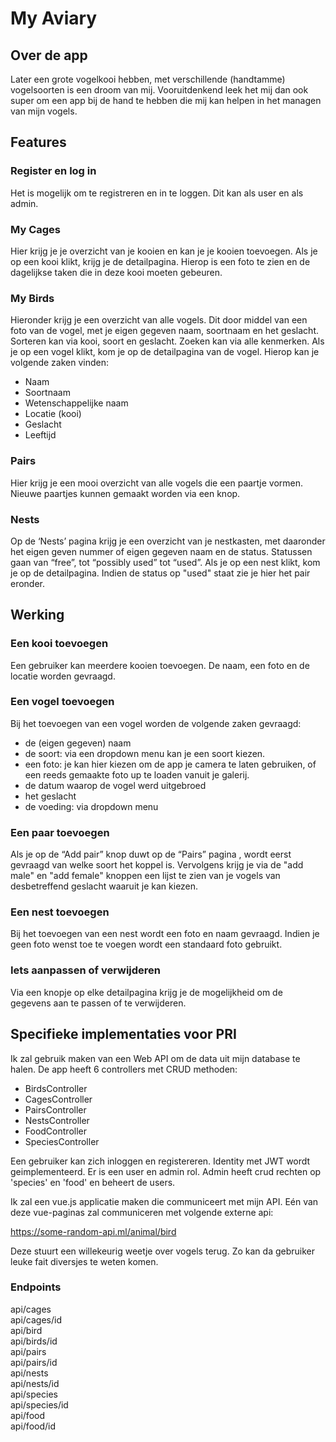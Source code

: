 # My Aviary

## Over de app
Later een grote vogelkooi hebben, met verschillende (handtamme) vogelsoorten is een droom van mij. Vooruitdenkend leek het mij dan ook super om een app bij de hand te hebben die mij kan helpen in het managen van mijn vogels. 

## Features

### Register en log in
Het is mogelijk om te registreren en in te loggen. 
Dit kan als user en als admin.
### My Cages
Hier krijg je je overzicht van je kooien en kan je je kooien toevoegen.
Als je op een kooi klikt, krijg je de detailpagina. Hierop is een foto te zien en de dagelijkse taken die in deze kooi moeten gebeuren. 

### My Birds
Hieronder krijg je een overzicht van alle vogels. Dit door middel van een foto van de vogel, met je eigen gegeven naam, soortnaam en het geslacht. Sorteren kan via kooi, soort en geslacht. Zoeken kan via alle kenmerken.  Als je op een vogel klikt, kom je op de detailpagina van de vogel. Hierop kan je volgende zaken vinden:
-	Naam 
-    Soortnaam
-	Wetenschappelijke naam
-	Locatie (kooi)
-	Geslacht
-	Leeftijd 

### Pairs
Hier krijg je een mooi overzicht van alle vogels die een paartje vormen. Nieuwe paartjes kunnen gemaakt worden via een knop.

### Nests
Op de ‘Nests’ pagina krijg je een overzicht van je nestkasten, met daaronder het eigen geven nummer of eigen gegeven naam en de status. Statussen gaan van “free”, tot “possibly used” tot “used”. Als je op een nest klikt, kom je op de detailpagina. Indien de status op "used" staat zie je hier het pair eronder.



## Werking

### Een kooi toevoegen
Een gebruiker kan meerdere kooien toevoegen. De naam, een foto en de locatie worden gevraagd.

### Een vogel toevoegen
Bij het toevoegen van een vogel worden de volgende zaken gevraagd:
-	de (eigen gegeven) naam
-	de soort:
via een dropdown menu kan je een soort kiezen. 
-	een foto:
je kan hier kiezen om de app je camera te laten gebruiken, of een reeds gemaakte foto up te loaden vanuit je galerij. 
-	de datum waarop de vogel werd uitgebroed 
-	het geslacht
-	de voeding:
     via dropdown menu

### Een paar toevoegen
Als je op de “Add pair” knop duwt op de “Pairs” pagina , wordt eerst gevraagd van welke soort het koppel is.  Vervolgens krijg je via de "add male" en "add female" knoppen een lijst te zien van je vogels van desbetreffend geslacht waaruit je kan kiezen.
### Een nest toevoegen
Bij het toevoegen van een nest wordt een foto en naam gevraagd. Indien je geen foto wenst toe te voegen wordt een standaard foto gebruikt.

### Iets aanpassen of verwijderen
Via een knopje op elke detailpagina krijg je de mogelijkheid om de gegevens aan te passen of te verwijderen.

## Specifieke implementaties voor PRI

Ik zal gebruik maken van een Web API om de data uit mijn database te halen. De app heeft 6 controllers met CRUD methoden:

- BirdsController
- CagesController
- PairsController
- NestsController
- FoodController
- SpeciesController

Een gebruiker kan zich inloggen en registereren. Identity met JWT wordt geimplementeerd. Er is een user en admin rol.
Admin heeft crud rechten op 'species' en 'food' en beheert de users.

Ik zal een vue.js applicatie maken die communiceert met mijn API.
Eén van deze vue-paginas zal communiceren met volgende externe api:

https://some-random-api.ml/animal/bird

 Deze stuurt een willekeurig weetje over vogels terug. Zo kan da gebruiker leuke fait diversjes te weten komen.

### Endpoints
api/cages\
api/cages/id\
api/bird\
api/birds/id\
api/pairs\
api/pairs/id\
api/nests\
api/nests/id\
api/species\
api/species/id\
api/food\
api/food/id
